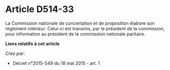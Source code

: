# Article D514-33

La Commission nationale de concertation et de proposition élabore son règlement intérieur. Celui-ci est transmis, par le
président de la commission, pour information au président de la commission nationale paritaire.

**Liens relatifs à cet article**

_Créé par_:

  - Décret n°2015-549 du 18 mai 2015 - art. 1
